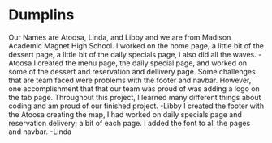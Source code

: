 # Dumplins
Our Names are Atoosa, Linda, and Libby and we are from Madison Academic Magnet High School.
I worked on the home page, a little bit of the dessert page, a little bit of the daily specials page, i also did all the waves. -Atoosa
I created the menu page, the daily special page, and worked on some of the dessert and reservation and dellivery page. Some challenges that are team faced were
problems with the footer and navbar. However, one accomplishment that that our team was proud of was adding a logo on the tab page. Throughout this project, I 
learned many different things about coding and am proud of our finished project. -Libby
I created the footer with the Atoosa creating the map, I had worked on daily specials page and reservation delivery; a bit of each page. I added the font to all the pages and navbar. -Linda
 
